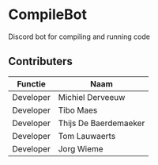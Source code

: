 # CompileBot
Discord bot for compiling and running code

## Contributers

| Functie               | Naam                | 
|----                   |----                 |
|Developer              |Michiel Derveeuw     |
|Developer              |Tibo Maes            |
|Developer              |Thijs De Baerdemaeker|
|Developer              |Tom Lauwaerts        |
|Developer              |Jorg Wieme           |
